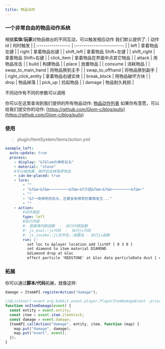 ```yaml
---
title: 物品动作
---
```



### 一个非常自由的物品动作系统

根据**实体**/**玩家**对物品做出的不同互动，可以触发相应动作
我们默认提供了:
| 动作 id | 何时触发 |
| :----------------: | :------------------------: |
| left | 拿着物品左键 |
| right | 拿着物品右键 |
| shift_left | 拿着物品 Shift+左键 |
| shift_right | 拿着物品 Shift+右键 |
| click_item | 拿着物品在界面中点其它物品 |
| attack | 用物品攻击 |
| build | 构建物品 |
| place | 放置物品 |
| consume | 消耗物品 |
| swap_to_main_hand | 将物品换到主手 |
| swap_to_offhand | 将物品换到副手 |
| right_click_entity | 拿着物品右键实体 |
| break_block | 用物品破坏方块 |
| drop | 物品掉落 |
| pick_up | 捡起物品 |
| damage | 物品耐久耗损 |

不同动作有不同的参数可以调用

你可以在这里查询到我们提供的所有物品动作: [物品动作列表](https://blog.skillw.com/#sort=itemsystem&doc=%E6%B7%B1%E9%80%A0/Actions.md)
如果你有意愿，可以给我们提交你的动作: [https://github.com/Glom-c/blog/pulls](https://github.com/Glom-c/blog/pulls)

### 使用

> plugin/ItemSystem/items/action.yml

```yaml
eaxmple_left:
  auto-update: true
  process:
    - display: "&7Glomの神奇石头"
    - material: "stone"
    #可以被放置，破坏后会掉落原物品
    - can-be-placed: true
    - lore:
        - ""
        - "&f&m─&7&m─────────&f&m─&f介绍&f&m─&7&m─────────&f&m─"
        - ""
        - "&7一块神奇的石头，左键会有神奇的事情发生..."
        - ""
    - action:
        #动作类型
        type: left
        #执行内容
        #- 直接填内联函数  -  执行内联函数
        #- js_eval::js代码  -  执行js代码
        #- js_invoke::js文件名::函数名 - 执行js函数
        run: |-
          set loc to &player location add listOf [ 0 3 0 ]
          set diamond to item material DIAMOND
          &diamond drop at &loc
          effect particle 'REDSTONE' at &loc data particleData dust [ color [ 255 0 255 ] in 10 ]
```

### 拓展

你可以通过**脚本/代码**拓展，就像这样:

```js
damage = ItemAPI.registerAction("damage");

//@Listener(-event org.bukkit.event.player.PlayerItemDamageEvent -priority HIGHEST --ignoreCancelled)
function onItemDamage(event) {
  const entity = event.entity;
  const item = event.item.itemStack;
  const damage = event.damage;
  ItemAPI.callAction("damage", entity, item, function (map) {
    map.put("damage", damage);
    map.put("event", event);
  });
}
```
